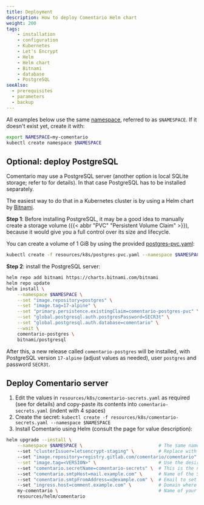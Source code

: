 ```yaml
---
title: Deployment
description: How to deploy Comentario Helm chart
weight: 200
tags:
    - installation
    - configuration
    - Kubernetes
    - Let's Encrypt
    - Helm
    - Helm chart
    - Bitnami
    - database
    - PostgreSQL
seeAlso:
  - prerequisites
  - parameters
  - backup
---
```


All examples below use the same [namespace](https://kubernetes.io/docs/concepts/overview/working-with-objects/namespaces/), referred to as `$NAMESPACE`. If it doesn't exist yet, create it with:

<!--more-->

```bash
export NAMESPACE=my-comentario
kubectl create namespace $NAMESPACE
```

## Optional: deploy PostgreSQL

Comentario may use a PostgreSQL server (another option is local SQLite storage; refer to [](/installation/requirements) for details). In that case PostgreSQL has to be installed separately.

The easiest way to do that in a Kubernetes cluster is by using a Helm chart by [Bitnami](https://bitnami.com/stacks/helm).

**Step 1**: Before installing PostgreSQL, it may be a good idea to manually create a storage volume ({{< abbr "PVC" "Persistent Volume Claim" >}}), because it would give you a full control over its size and lifecycle.

You can create a volume of 1 GiB by using the provided [postgres-pvc.yaml](https://gitlab.com/comentario/comentario/-/blob/master/resources/k8s/postgres-pvc.yaml):

```bash
kubectl create -f resources/k8s/postgres-pvc.yaml --namespace $NAMESPACE
```

**Step 2**: install the PostgreSQL server:

```bash
helm repo add bitnami https://charts.bitnami.com/bitnami
helm repo update
helm install \
    --namespace $NAMESPACE \
    --set "image.repository=postgres" \
    --set "image.tag=17-alpine" \
    --set "primary.persistence.existingClaim=comentario-postgres-pvc" \
    --set "global.postgresql.auth.postgresPassword=SECR3t" \
    --set "global.postgresql.auth.database=comentario" \
    --wait \
    comentario-postgres \
    bitnami/postgresql
```

After this, a new release called `comentario-postgres` will be installed, with PostgreSQL version `17-alpine` (adjust values as needed), user `postgres` and password `SECR3t`.

## Deploy Comentario server

1. Edit the values in `resources/k8s/comentario-secrets.yaml` as required (see [](/configuration) for details) and copy-paste its contents into `comentario-secrets.yaml` (indent with 4 spaces)
2. Create the secret: `kubectl create -f resources/k8s/comentario-secrets.yaml --namespace $NAMESPACE`
3. Install Comentario using Helm (consult the [](parameters) page for value description):
```bash
helm upgrade --install \
    --namespace $NAMESPACE \                            # The same namespace value as above
    --set "clusterIssuer=letsencrypt-staging" \         # Replace with letsencrypt-prod when you're ready for production
    --set "image.repository=registry.gitlab.com/comentario/comentario" \
    --set "image.tag=<VERSION>" \                       # Use the desired Comentario version here
    --set "comentario.secretName=comentario-secrets" \  # This is the name of the secret from resources/k8s/comentario-secrets.yaml
    --set "comentario.smtpHost=mail.example.com" \      # Name of the SMTP host you're using for emails
    --set "comentario.smtpFromAddress=x@example.com" \  # Email to set in the Reply field
    --set "ingress.host=comment.example.com" \          # Domain where your Comentario instance should be reachable on 
    my-comentario \                                     # Name of your instance (and Helm release)
    resources/helm/comentario
```

